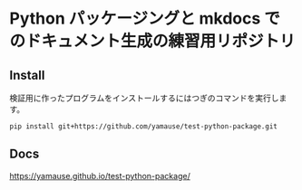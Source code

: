 # Python パッケージングと mkdocs でのドキュメント生成の練習用リポジトリ


## Install

検証用に作ったプログラムをインストールするにはつぎのコマンドを実行します。

```
pip install git+https://github.com/yamause/test-python-package.git
```

## Docs

https://yamause.github.io/test-python-package/
